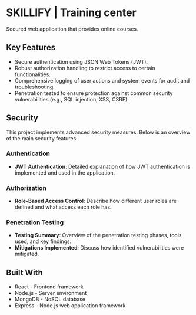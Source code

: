 # SKILLIFY | Training center

Secured web application that provides online courses.

## Key Features

- Secure authentication using JSON Web Tokens (JWT).
- Robust authorization handling to restrict access to certain functionalities.
- Comprehensive logging of user actions and system events for audit and troubleshooting.
- Penetration tested to ensure protection against common security vulnerabilities (e.g., SQL injection, XSS, CSRF).

## Security

This project implements advanced security measures. Below is an overview of the main security features:

### Authentication

- **JWT Authentication**: Detailed explanation of how JWT authentication is implemented and used in the application.

### Authorization

- **Role-Based Access Control**: Describe how different user roles are defined and what access each role has.

### Penetration Testing

- **Testing Summary**: Overview of the penetration testing phases, tools used, and key findings.
- **Mitigations Implemented**: Discuss how identified vulnerabilities were mitigated.

## Built With
- React - Frontend framework
- Node.js - Server environment
- MongoDB - NoSQL database
- Express - Node.js web application framework
